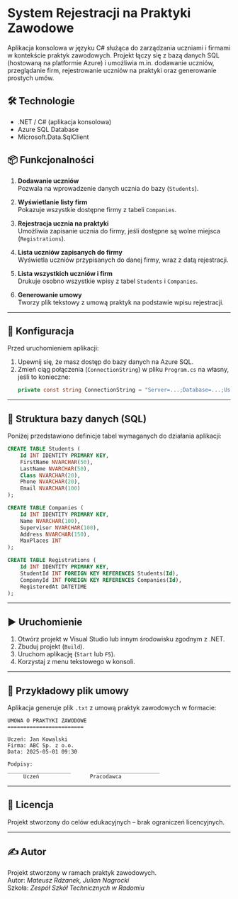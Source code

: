 # System Rejestracji na Praktyki Zawodowe

Aplikacja konsolowa w języku C# służąca do zarządzania uczniami i firmami w kontekście praktyk zawodowych. Projekt łączy się z bazą danych SQL (hostowaną na platformie Azure) i umożliwia m.in. dodawanie uczniów, przeglądanie firm, rejestrowanie uczniów na praktyki oraz generowanie prostych umów.

## 🛠 Technologie

- .NET / C# (aplikacja konsolowa)
- Azure SQL Database
- Microsoft.Data.SqlClient

## 📦 Funkcjonalności

1. **Dodawanie uczniów**  
   Pozwala na wprowadzenie danych ucznia do bazy (`Students`).

2. **Wyświetlanie listy firm**  
   Pokazuje wszystkie dostępne firmy z tabeli `Companies`.

3. **Rejestracja ucznia na praktyki**  
   Umożliwia zapisanie ucznia do firmy, jeśli dostępne są wolne miejsca (`Registrations`).

4. **Lista uczniów zapisanych do firmy**  
   Wyświetla uczniów przypisanych do danej firmy, wraz z datą rejestracji.

5. **Lista wszystkich uczniów i firm**  
   Drukuje osobno wszystkie wpisy z tabel `Students` i `Companies`.

6. **Generowanie umowy**  
   Tworzy plik tekstowy z umową praktyk na podstawie wpisu rejestracji.

---

## 🔧 Konfiguracja

Przed uruchomieniem aplikacji:

1. Upewnij się, że masz dostęp do bazy danych na Azure SQL.
2. Zmień ciąg połączenia (`ConnectionString`) w pliku `Program.cs` na własny, jeśli to konieczne:
   ```csharp
   private const string ConnectionString = "Server=...;Database=...;User ID=...;Password=...;";
   ```

---

## 📁 Struktura bazy danych (SQL)

Poniżej przedstawiono definicje tabel wymaganych do działania aplikacji:

```sql
CREATE TABLE Students (
    Id INT IDENTITY PRIMARY KEY,
    FirstName NVARCHAR(50),
    LastName NVARCHAR(50),
    Class NVARCHAR(20),
    Phone NVARCHAR(20),
    Email NVARCHAR(100)
);

CREATE TABLE Companies (
    Id INT IDENTITY PRIMARY KEY,
    Name NVARCHAR(100),
    Supervisor NVARCHAR(100),
    Address NVARCHAR(150),
    MaxPlaces INT
);

CREATE TABLE Registrations (
    Id INT IDENTITY PRIMARY KEY,
    StudentId INT FOREIGN KEY REFERENCES Students(Id),
    CompanyId INT FOREIGN KEY REFERENCES Companies(Id),
    RegisteredAt DATETIME
);
```

---

## ▶️ Uruchomienie

1. Otwórz projekt w Visual Studio lub innym środowisku zgodnym z .NET.
2. Zbuduj projekt (`Build`).
3. Uruchom aplikację (`Start` lub `F5`).
4. Korzystaj z menu tekstowego w konsoli.

---

## 📄 Przykładowy plik umowy

Aplikacja generuje plik `.txt` z umową praktyk zawodowych w formacie:

```
UMOWA O PRAKTYKI ZAWODOWE
========================

Uczeń: Jan Kowalski
Firma: ABC Sp. z o.o.
Data: 2025-05-01 09:30

Podpisy:
____________________        ____________________
     Uczeń                Pracodawca
```

---

## 🧾 Licencja

Projekt stworzony do celów edukacyjnych – brak ograniczeń licencyjnych.

---

## ✍️ Autor

Projekt stworzony w ramach praktyk zawodowych.  
Autor: *Mateusz Rdzanek, Julian Nagrocki*  
Szkoła: *Zespół Szkół Technicznych w Radomiu*
